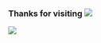 ### Thanks for visiting <img src="https://img.shields.io/badge/-hhhh-#006600?style=flat&logo=4chan"/>
<img src="https://img.shields.io/badge/PyTorch-EE4C2C?style=for-the-badge&logo=PyTorch&logoColor=white">
<!--
**Whalebee/Whalebee** is a ✨ _special_ ✨ repository because its `README.md` (this file) appears on your GitHub profile.

Here are some ideas to get you started:

- 🔭 I’m currently working on ...
- 🌱 I’m currently learning ...
- 👯 I’m looking to collaborate on ...
- 🤔 I’m looking for help with ...
- 💬 Ask me about ...
- 📫 How to reach me: ...
- 😄 Pronouns: ...
- ⚡ Fun fact: ...
-->
